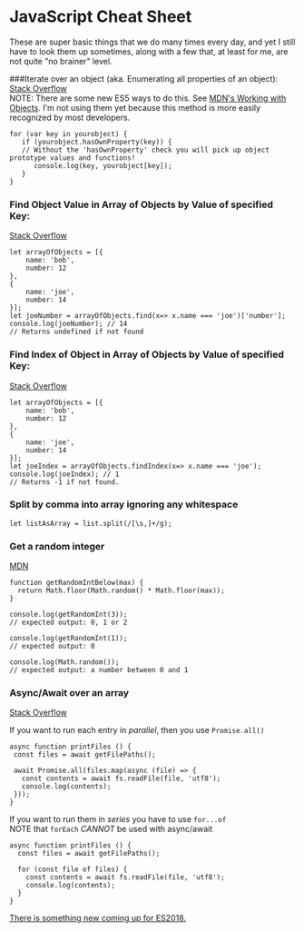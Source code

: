 JavaScript Cheat Sheet
======================
These are super basic things that we do many times every day, and yet I still have to look them up sometimes,
along with a few that, at least for me, are not quite "no brainer" level.

###Iterate over an object (aka. Enumerating all properties of an object):
[Stack Overflow](http://stackoverflow.com/a/14379304)  
NOTE: There are some new ES5 ways to do this. See [MDN's Working with Objects](https://developer.mozilla.org/en-US/docs/Web/JavaScript/Guide/Working_with_Objects). I'm not using them yet because this method is more easily recognized by most developers.
```
for (var key in yourobject) {
   if (yourobject.hasOwnProperty(key)) {
   // Without the 'hasOwnProperty' check you will pick up object prototype values and functions!
      console.log(key, yourobject[key]);
   }
}
```

### Find Object Value in Array of Objects by Value of specified Key:
[Stack Overflow](http://stackoverflow.com/a/35398031)
```
let arrayOfObjects = [{
    name: 'bob',
    number: 12
},
{
    name: 'joe',
    number: 14
}];
let joeNumber = arrayOfObjects.find(x=> x.name === 'joe')['number'];
console.log(joeNumber); // 14
// Returns undefined if not found
```

### Find Index of Object in Array of Objects by Value of specified Key:
[Stack Overflow](http://stackoverflow.com/a/35398031)
```
let arrayOfObjects = [{
    name: 'bob',
    number: 12
},
{
    name: 'joe',
    number: 14
}];
let joeIndex = arrayOfObjects.findIndex(x=> x.name === 'joe');
console.log(joeIndex); // 1
// Returns -1 if not found.
```

### Split by comma into array ignoring any whitespace
```
let listAsArray = list.split(/[\s,]+/g);
```

### Get a random integer
[MDN](https://developer.mozilla.org/en-US/docs/Web/JavaScript/Reference/Global_Objects/Math/random)
```
function getRandomIntBelow(max) {
  return Math.floor(Math.random() * Math.floor(max));
}

console.log(getRandomInt(3));
// expected output: 0, 1 or 2

console.log(getRandomInt(1));
// expected output: 0

console.log(Math.random());
// expected output: a number between 0 and 1
```

### Async/Await over an array
[Stack Overflow](https://stackoverflow.com/a/37576787/4982408)

If you want to run each entry in *parallel*, then you use `Promise.all()`  

```
async function printFiles () {
 const files = await getFilePaths();

 await Promise.all(files.map(async (file) => {
   const contents = await fs.readFile(file, 'utf8');
   console.log(contents);
 }));
}
```

If you want to run them in *series* you have to use `for...of`  
NOTE that `forEach` *CANNOT* be used with async/await  

```
async function printFiles () {
  const files = await getFilePaths();

  for (const file of files) {
    const contents = await fs.readFile(file, 'utf8');
    console.log(contents);
  }
}
```
[There is something new coming up for ES2018.](http://2ality.com/2016/10/asynchronous-iteration.html)